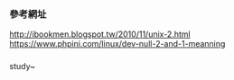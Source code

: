 ### 參考網址
http://ibookmen.blogspot.tw/2010/11/unix-2.html
https://www.phpini.com/linux/dev-null-2-and-1-meanning

### 
study~
